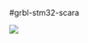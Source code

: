 #grbl-stm32-scara

![](https://www.arduino.cn/data/attachment/forum/201809/19/123756mtssxi44q7pioscx.jpg)